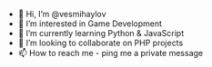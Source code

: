 - 👋 Hi, I’m @vesmihaylov
- 👀 I’m interested in Game Development
- 🌱 I’m currently learning Python & JavaScript
- 💞️ I’m looking to collaborate on PHP projects
- 📫 How to reach me - ping me a private message
